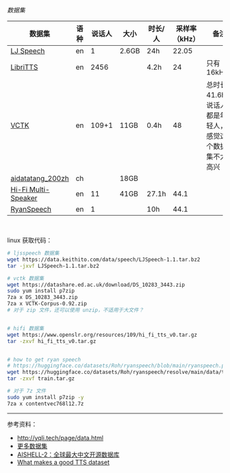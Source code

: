 
_数据集_

| 数据集                                                       | 语种 | 说话人 | 大小  | 时长/人 | 采样率（kHz） | 备注                                                  |
| ------------------------------------------------------------ | ---- | ------ | ----- | ------- | ------------- | ----------------------------------------------------- |
| [LJ Speech](https://keithito.com/LJ-Speech-Dataset/)         | en   | 1      | 2.6GB | 24h     | 22.05         |                                                       |
| [LibriTTS](https://www.openslr.org/60/)                      | en   | 2456   |       | 4.2h    | 24            | 只有16kHz                                             |
| [VCTK](https://datashare.ed.ac.uk/handle/10283/3443)         | en   | 109+1  | 11GB  | 0.4h    | 48            | 总时长41.6h，说话人都是年轻人，感觉这个数据集不太高兴 |
| [aidatatang_200zh](https://openslr.org/62/)                  | ch   |        | 18GB  |         |               |                                                       |
| [Hi-Fi Multi-Speaker](https://www.openslr.org/109/)          | en   | 11     | 41GB  | 27.1h   | 44.1          |                                                       |
| [RyanSpeech](https://huggingface.co/datasets/Roh/ryanspeech) | en   | 1      |       | 10h     | 44.1          |                                                       |


</br>

linux 获取代码：

```bash
# ljsspeech 数据集
wget https://data.keithito.com/data/speech/LJSpeech-1.1.tar.bz2
tar -jxvf LJSpeech-1.1.tar.bz2

# vctk 数据集
wget https://datashare.ed.ac.uk/download/DS_10283_3443.zip
sudo yum install p7zip
7za x DS_10283_3443.zip
7za x VCTK-Corpus-0.92.zip
# 对于 zip 文件，还可以使用 unzip，不适用于大文件？


# hifi 数据集
wget https://www.openslr.org/resources/109/hi_fi_tts_v0.tar.gz
tar -zxvf hi_fi_tts_v0.tar.gz


# how to get ryan speech
# https://huggingface.co/datasets/Roh/ryanspeech/blob/main/ryanspeech.py
wget https://huggingface.co/datasets/Roh/ryanspeech/resolve/main/data/train.tar.gz
tar -zxvf train.tar.gz

# 对于 7z 文件
sudo yum install p7zip -y
7za x contentvec768l12.7z
```
------------

参考资料：
- http://yqli.tech/page/data.html
- [更多数据集](https://zhuanlan.zhihu.com/p/267372288)
- [AISHELL-2：全球最大中文开源数据库](https://cloud.tencent.com/developer/news/249984)
- [What makes a good TTS dataset](https://github.com/coqui-ai/TTS/wiki/What-makes-a-good-TTS-dataset)